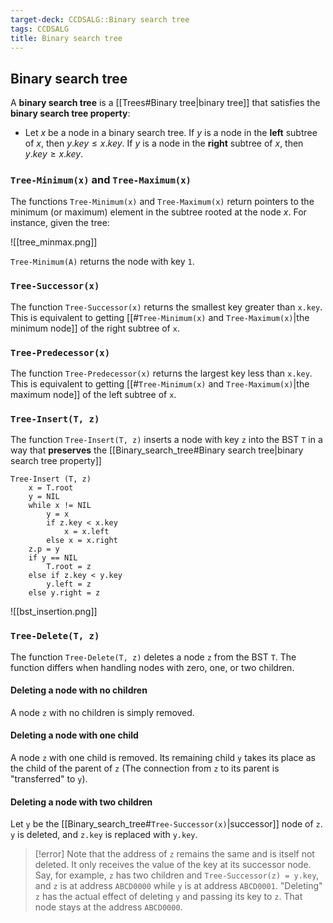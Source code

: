 ```yaml
---
target-deck: CCDSALG::Binary search tree
tags: CCDSALG
title: Binary search tree
---
```


## Binary search tree

A **binary search tree** is a [[Trees#Binary tree|binary tree]] that satisfies the **binary search tree property**:

- Let $x$ be a node in a binary search tree. If $y$ is a node in the **left** subtree of $x$, then $y.key \leq x.key$. If $y$ is a node in the **right** subtree of $x$, then $y.key \geq x.key$.
<!--ID: 1723125359066-->

### `Tree-Minimum(x)` and `Tree-Maximum(x)`

The functions `Tree-Minimum(x)` and `Tree-Maximum(x)` return pointers to the minimum (or maximum) element in the subtree rooted at the node $x$. For instance, given the tree:

![[tree_minmax.png]]

`Tree-Minimum(A)` returns the node with key `1`.

<!--ID: 1723125359068-->

### `Tree-Successor(x)`

The function `Tree-Successor(x)` returns the smallest key greater than `x.key`. This is equivalent to getting [[#`Tree-Minimum(x)` and `Tree-Maximum(x)`|the minimum node]] of the right subtree of `x`.

<!--ID: 1723125359071-->

### `Tree-Predecessor(x)`

The function `Tree-Predecessor(x)` returns the largest key less than `x.key`. This is equivalent to getting [[#`Tree-Minimum(x)` and `Tree-Maximum(x)`|the maximum node]] of the left subtree of `x`.

<!--ID: 1723125359073-->

### `Tree-Insert(T, z)`

The function `Tree-Insert(T, z)` inserts a node with key `z` into the BST `T` in a way that **preserves** the [[Binary_search_tree#Binary search tree|binary search tree property]]

```
Tree-Insert (T, z)
    x = T.root
    y = NIL
    while x != NIL
        y = x
        if z.key < x.key
            x = x.left
        else x = x.right
    z.p = y
    if y == NIL
        T.root = z
    else if z.key < y.key
        y.left = z
    else y.right = z
```

![[bst_insertion.png]]

<!--ID: 1723125359076-->

### `Tree-Delete(T, z)`

The function `Tree-Delete(T, z)` deletes a node `z` from the BST `T`. The function differs when handling nodes with zero, one, or two children.

<!--ID: 1723125359078-->

#### Deleting a node with no children

A node `z` with no children is simply removed.

<!--ID: 1723125359081-->

#### Deleting a node with one child

A node `z` with one child is removed. Its remaining child `y` takes its place as the child of the parent of `z` (The connection from `z` to its parent is "transferred" to `y`).

<!--ID: 1723125359085-->

#### Deleting a node with two children

Let `y` be the [[Binary_search_tree#`Tree-Successor(x)`|successor]] node of `z`. `y` is deleted, and `z.key` is replaced with `y.key`.

>[!error] Note that the address of `z` remains the same and is itself not deleted. It only receives the value of the key at its successor node.
>Say, for example, `z` has two children and `Tree-Successor(z) = y.key`, and `z` is at address `ABCD0000` while `y` is at address `ABCD0001`. "Deleting" `z` has the actual effect of deleting `y` and passing its key to `z`. That node stays at the address `ABCD0000`.

<!--ID: 1723125359088-->
